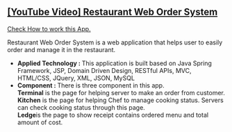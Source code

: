 <h2>
  <a href="https://youtu.be/cgBGUhNTda4">[YouTube Video] Restaurant Web Order System
</h2>
<p>Check How to work this App.</p></a>

<p> Restaurant Web Order System is a web application that helps user to easily order and manage it in the restaurant.</p>
<ul>
  <li><b>Applied Technology : </b>This application is built based on Java Spring Framework, JSP,
Domain Driven Design, RESTful APIs, MVC, HTML/CSS, JQuery, XML, JSON, MySQL </li>
  <li><b>Component : </b>There is three component in this app. 
    <br><b>Terminal</b> is the page for helping server to make an order from customer. 
    <br><b>Kitchen</b> is the page for helping Chef to manage cooking status. Servers can check cooking status through this page. 
    <br><b>Ledge</b>is the page to show receipt contains ordered menu and total amount of cost.</li>
  
</ul>
